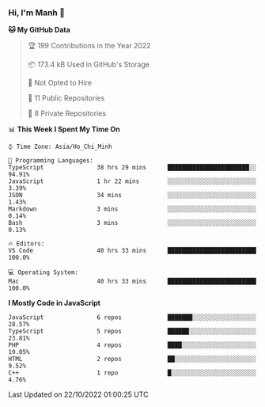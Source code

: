 ### Hi, I'm Manh 👋

<!--START_SECTION:waka-->
**🐱 My GitHub Data** 

> 🏆 199 Contributions in the Year 2022
 > 
> 📦 173.4 kB Used in GitHub's Storage 
 > 
> 🚫 Not Opted to Hire
 > 
> 📜 11 Public Repositories 
 > 
> 🔑 8 Private Repositories  
 > 
📊 **This Week I Spent My Time On** 

```text
⌚︎ Time Zone: Asia/Ho_Chi_Minh

💬 Programming Languages: 
TypeScript               38 hrs 29 mins      ███████████████████████░░   94.91% 
JavaScript               1 hr 22 mins        ░░░░░░░░░░░░░░░░░░░░░░░░░   3.39% 
JSON                     34 mins             ░░░░░░░░░░░░░░░░░░░░░░░░░   1.43% 
Markdown                 3 mins              ░░░░░░░░░░░░░░░░░░░░░░░░░   0.14% 
Bash                     3 mins              ░░░░░░░░░░░░░░░░░░░░░░░░░   0.13%

🔥 Editors: 
VS Code                  40 hrs 33 mins      █████████████████████████   100.0%

💻 Operating System: 
Mac                      40 hrs 33 mins      █████████████████████████   100.0%

```

**I Mostly Code in JavaScript** 

```text
JavaScript               6 repos             ███████░░░░░░░░░░░░░░░░░░   28.57% 
TypeScript               5 repos             ██████░░░░░░░░░░░░░░░░░░░   23.81% 
PHP                      4 repos             ████░░░░░░░░░░░░░░░░░░░░░   19.05% 
HTML                     2 repos             ██░░░░░░░░░░░░░░░░░░░░░░░   9.52% 
C++                      1 repo              █░░░░░░░░░░░░░░░░░░░░░░░░   4.76%

```



 Last Updated on 22/10/2022 01:00:25 UTC
<!--END_SECTION:waka-->
